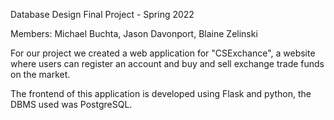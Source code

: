 Database Design Final Project - Spring 2022

Members: Michael Buchta, Jason Davonport, Blaine Zelinski

For our project we created a web application for "CSExchance", a website where users can register an account
and buy and sell exchange trade funds on the market. 

The frontend of this application is developed using Flask and python, the DBMS used was PostgreSQL. 


